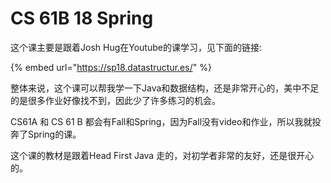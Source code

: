 # CS 61B 18 Spring

这个课主要是跟着Josh Hug在Youtube的课学习，见下面的链接:

{% embed url="https://sp18.datastructur.es/" %}

整体来说，这个课可以帮我学一下Java和数据结构，还是非常开心的，美中不足的是很多作业好像找不到，因此少了许多练习的机会。

CS61A 和 CS 61 B 都会有Fall和Spring，因为Fall没有video和作业，所以我就投奔了Spring的课。

这个课的教材是跟着Head First Java 走的，对初学者非常的友好，还是很开心的。



